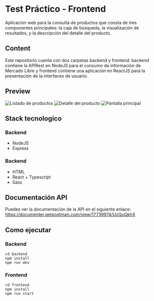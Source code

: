 # Test Práctico - Frontend

Aplicación web para la consulta de productos que consta de tres componentes principales: la caja de búsqueda, la visualización de resultados, y la descripción del detalle del producto.

## Content

Este repositorio cuenta con dos carpetas backend y frontend. backend contiene la APIRest en NodeJS para el consumo de información de Mercado Libre y frontend contiene una aplicación en ReactJS para la presentación de la interfaces de usuario.

## Preview
![Listado de productos](https://user-images.githubusercontent.com/96248104/179166808-25a46a14-8687-4110-9e4a-ee059e27fa60.png "Listado de productos")
![Detalle del producto](https://user-images.githubusercontent.com/96248104/179166810-69d48cce-a1e5-4c08-901e-42ac396826ff.png "Detalle del producto")
![Pantalla principal](https://user-images.githubusercontent.com/96248104/179166804-e7d9bcfc-c47e-4ebf-ac82-a300032e5919.png "Pantalla principal")

## Stack tecnologico

### Backend
- NodeJS
- Express

### Backend
- HTML
- React + Typescript
- Sass

## Documentación API
Puedes ver la documentación de la API en el siguiente enlace: https://documenter.getpostman.com/view/17739974/UzQuQkhX

## Como ejecutar

### Backend
```
cd backend 
npm install
npm run dev
```

### Frontend
```
cd frontend 
npm install
npm run start
```
